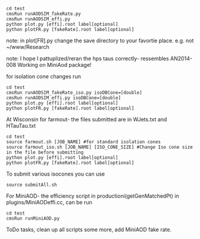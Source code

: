 ```
cd test 
cmsRun runAODSIM_fakeRate.py
cmsRun runAODSIM_effi.py
python plot.py [effi].root label[optional]
python plotFR.py [fakeRate].root label[optional]
```

note: in plot[FR].py change the save directory to your favortie place. e.g. not ~/www/Research 

note: I hope I pattuplized/reran the hps taus correctly- ressembles AN2014-008
Working on MiniAod package!


for isolation cone changes run 
```
cd test
cmsRun runAODSIM_fakeRate_iso.py isoDBCone=[double]
cmsRun runAODSIM_effi.py isoDBCone=[double]
python plot.py [effi].root label[optional]
python plotFR.py [fakeRate].root label[optional]
```


At Wisconsin for farmout- the files submitted are in WJets.txt and HTauTau.txt
```
cd test
source farmout.sh [JOB_NAME] #for standard isolation cones
source farmout_iso.sh [JOB_NAME] [ISO_CONE_SIZE] #Change Iso cone size in the file before submitting
python plot.py [effi].root label[optional]
python plotFR.py [fakeRate].root label[optional]
```
To submit various isocones you can use
```
source submitAll.sh
```



For MiniAOD- the efficiency script in productioni(getGenMatchedPt) in plugins/MiniAODeffi.cc, can be run
```
cd test
cmsRun runMiniAOD.py
```

ToDo tasks, clean up all scripts some more, add MiniAOD fake rate.
